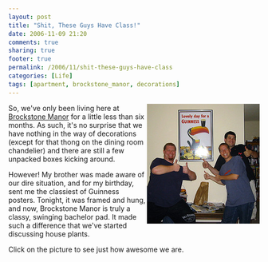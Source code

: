 ```yaml
---
layout: post
title: "Shit, These Guys Have Class!"
date: 2006-11-09 21:20
comments: true
sharing: true
footer: true
permalink: /2006/11/shit-these-guys-have-class
categories: [Life]
tags: [apartment, brockstone_manor, decorations]
---
```

<div class="imgRight"><a href="http://www.flickr.com/photos/brockli/293448146/" title="Photo Sharing" target="_blank"><img src="/files/images/293448146_b7f618f2b0_m.jpg" width="226" height="240" alt="Shit, these guys have class!" align="right"/></a></div>

So, we've only been living here at <a href="/archives/2006/06/brockstone_manor.php">Brockstone Manor</a> for a little less than six months.  As such, it's no surprise that we have nothing in the way of decorations (except for that thong on the dining room chandelier) and there are still a few unpacked boxes kicking around.

However!  My brother was made aware of our dire situation, and for my birthday, sent me the classiest of Guinness posters.  Tonight, it was framed and hung, and now, Brockstone Manor is truly a classy, swinging bachelor pad.  It made such a difference that we've started discussing house plants.

Click on the picture to see just how awesome we are.
